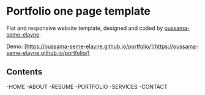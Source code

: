 # Portfolio one page template 

Flat and responsive website template, designed and coded by [oussama-seme-elayne](https://github.com/oussama-seme-elayne).

Demo: [https://oussama-seme-elayne.github.io/portfolio/](https://oussama-seme-elayne.github.io/portfolio/)



## Contents

-HOME
-ABOUT
-RESUME
-PORTFOLIO
-SERVICES
-CONTACT
